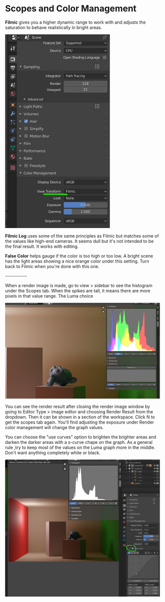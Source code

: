 # Scopes and Color Management

**Filmic** gives you a higher dynamic range to work with and adjusts the saturation to behave realistically in bright areas.

![](<../../../.gitbook/assets/image (142) (1) (1).png>)

**Filmic Log** uses some of the same principles as Filmic but matches some of the values like high-end cameras. It seems dull but it's not intended to be the final result. It works with editing.

**False Color** helps gauge if the color is too high or too low. A bright scene has the light areas showing a nice orange color under this setting. Turn back to Filmic when you're done with this one.

\-----------

When a render image is made, go to view > sidebar to see the histogram under the Scopes tab. When the spikes are tall, it means there are more pixels in that value range. The Luma choice&#x20;

![](<../../../.gitbook/assets/image (137) (1).png>)

You can see the render result after closing the render image window by going to Editor Type > image editor and choosing Render Result from the dropdown. Then it can be shown in a section of the workspace. Click N to get the scopes tab again. You'll find adjusting the exposure under Render  color management will change the graph values.

You can choose the "use curves" option to brighten the brighter areas and darken the darker areas with a s-curve chape on the graph. As a general rule ,try to keep most of the values on the Luma graph more in the middle. Don't want anything completely white or black.

![](<../../../.gitbook/assets/image (143) (1) (1) (1) (1).png>)

